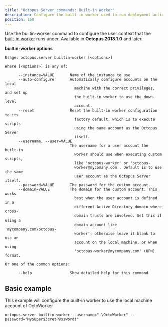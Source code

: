 ```yaml
---
title: "Octopus Server commands: Built-in Worker"
description: Configure the built-in worker used to run deployment actions and scripts on the Octopus Server
position: 160
---
```


Use the builtin-worker command to configure the user context that the [built-in worker](/docs/infrastructure/workers/index.md#built-in-worker) runs under.  Available in **Octopus 2018.1.0** and later.

**builtin-worker options**

```text
Usage: octopus.server builtin-worker [<options>]

Where [<options>] is any of:

      --instance=VALUE       Name of the instance to use
      --auto-configure       Automatically configure accounts on the local
                               machine with the correct privileges, and set up
                               the built-in worker to use the down-level
                               account.
      --reset                Reset the built-in worker configuration to its
                               factory default, which is to execute scripts
                               using the same account as the Octopus Server
                               itself.
      --username, --user=VALUE
                             The username for a user account the built-in
                               worker should use when executing custom scripts,
                               like 'octopus-worker' or 'octopus-
                               worker@mycomany.com'. Default is to use the same
                               user account as the Octopus Server itself.
      --password=VALUE       The password for the custom account.
      --domain=VALUE         The domain for the custom account. This works
                               best when the user account is defined in a
                               different Active Directory domain where cross-
                               domain trusts are involved. Set this if using a
                               domain account like 'mycompany.com\octopus-
                               worker', otherwise leave it blank to use an
                               account on the local machine, or when using
                               'octopus-worker@mycompany.com' (UPN) format.

Or one of the common options:

      --help                 Show detailed help for this command
```

## Basic example
This example will configure the built-in worker to use the local machine account of OctoWorker

```text
octopus.server builtin-worker --username=".\OctoWorker" --password="My$uper$3cretP@ssword!"
```